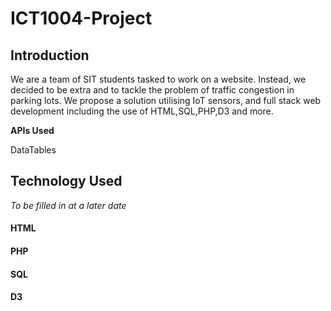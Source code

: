 # ICT1004-Project

## Introduction
We are a team of SIT students tasked to work on a website. Instead, we decided to be extra and to tackle the problem of traffic congestion in parking lots. We propose a solution utilising IoT sensors, and full stack web development including the use of HTML,SQL,PHP,D3 and more.

**APIs Used**

DataTables

## Technology Used
*To be filled in at a later date*
#### HTML
#### PHP
#### SQL
#### D3

